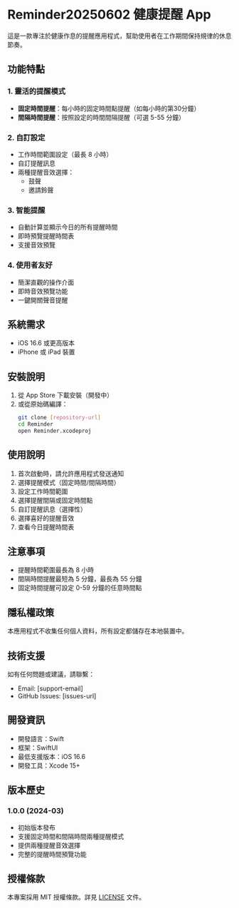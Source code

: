 # Reminder20250602  健康提醒 App

這是一款專注於健康作息的提醒應用程式，幫助使用者在工作期間保持規律的休息節奏。

## 功能特點

### 1. 靈活的提醒模式
- **固定時間提醒**：每小時的固定時間點提醒（如每小時的第30分鐘）
- **間隔時間提醒**：按照設定的時間間隔提醒（可選 5-55 分鐘）

### 2. 自訂設定
- 工作時間範圍設定（最長 8 小時）
- 自訂提醒訊息
- 兩種提醒音效選擇：
  - 鼓聲
  - 邀請鈴聲

### 3. 智能提醒
- 自動計算並顯示今日的所有提醒時間
- 即時預覽提醒時間表
- 支援音效預覽

### 4. 使用者友好
- 簡潔直觀的操作介面
- 即時音效預覽功能
- 一鍵開關聲音提醒

## 系統需求

- iOS 16.6 或更高版本
- iPhone 或 iPad 裝置

## 安裝說明

1. 從 App Store 下載安裝（開發中）
2. 或從原始碼編譯：
   ```bash
   git clone [repository-url]
   cd Reminder
   open Reminder.xcodeproj
   ```

## 使用說明

1. 首次啟動時，請允許應用程式發送通知
2. 選擇提醒模式（固定時間/間隔時間）
3. 設定工作時間範圍
4. 選擇提醒間隔或固定時間點
5. 自訂提醒訊息（選擇性）
6. 選擇喜好的提醒音效
7. 查看今日提醒時間表

## 注意事項

- 提醒時間範圍最長為 8 小時
- 間隔時間提醒最短為 5 分鐘，最長為 55 分鐘
- 固定時間提醒可設定 0-59 分鐘的任意時間點

## 隱私權政策

本應用程式不收集任何個人資料，所有設定都儲存在本地裝置中。

## 技術支援

如有任何問題或建議，請聯繫：
- Email: [support-email]
- GitHub Issues: [issues-url]

## 開發資訊

- 開發語言：Swift
- 框架：SwiftUI
- 最低支援版本：iOS 16.6
- 開發工具：Xcode 15+

## 版本歷史

### 1.0.0 (2024-03)
- 初始版本發布
- 支援固定時間和間隔時間兩種提醒模式
- 提供兩種提醒音效選擇
- 完整的提醒時間預覽功能

## 授權條款

本專案採用 MIT 授權條款。詳見 [LICENSE](LICENSE) 文件。 
